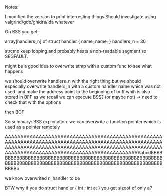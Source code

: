 Notes:

I modified the version to print interresting things
Should investigate using valgrind/gdb/ghidra/ida whatever

On BSS you get:

array[handlers_n] of struct handler { name; name; }
handlers_n = 30

strcmp keep looping and probably heats a non-readable segment so SEGFAULT.

might be a good idea to overwrite stmp with a custom func to see what happens

we should overwrite handlers_n with the right thing
but we should especially overwrite handlers_n with a custom handler name which was not used.
and make the address point to the beginning of buff whih is also stored in BFF
as we recall we can execute BSS? (or maybe not) -> need to check that with the options

then BOF

So summary: BSS exploitation. we can overwrite a function pointer which is used as a pointer remotely

AAAAAAAAAAAAAAAAAAAAAAAAAAAAAAAAAAAAAAAAAAAAAAAAAAAAAAAAAAAAAAAAAAAAAAAAAAAAAAAAAAAAAAAAAAAAAAAAAAAAAAAAAAAAAAAAAAAAAAAAAAAAAAAAAAAAAAAAAAAAAAAAAAAAAAAAAAAAAAAAAAAAAAAAAAAAAAAAAAAAAAAAAAAAAAAAAAAAAabcdBBBBBBBBBBBBBBBBBBBBBBBBBBBBBBBBBBBBBBBBBBBBBBBBBBBBBBBBBBBBBBBBBBBBBBBBBBBBBBBBBBBBBBBBBBBBBBBBBBBBBBBBBBBBBBBBBBBBBBb

we know overwrited n_handler to be 




BTW why if you do struct handler { int ; int a; } you get sizeof of only a?

